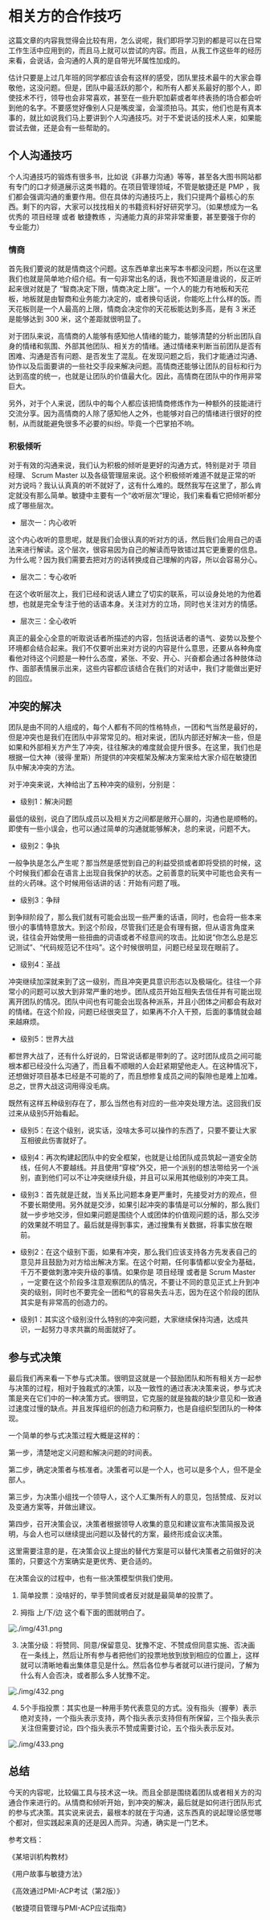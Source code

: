 # 相关方的合作技巧

这篇文章的内容我觉得会比较有用，怎么说呢，我们即将学习到的都是可以在日常工作生活中应用到的，而且马上就可以尝试的内容。而且，从我工作这些年的经历来看，会说话，会沟通的人真的是自带光环属性加成的。

估计只要是上过几年班的同学都应该会有这样的感受，团队里技术最牛的大家会尊敬他，这没问题。但是，团队中最活跃的那个，和所有人都关系最好的那个人，即使技术不行，领导也会非常喜欢，甚至在一些升职加薪或者年终表扬的场合都会听到他的名字。不要感觉好像别人只是嘴皮溜，会溜须拍马。其实，他们也是有真本事的，就比如说我们马上要讲到个人沟通技巧。对于不爱说话的技术人来，如果能尝试去做，还是会有一些帮助的。

## 个人沟通技巧

个人沟通技巧的锻炼有很多书，比如说《非暴力沟通》等等，甚至各大图书网站都有专门的口才频道展示这类书籍的。在项目管理领域，不管是敏捷还是 PMP ，我们都会强调沟通的重要作用。但在具体的沟通技巧上，我们只提两个最核心的东西。剩下的内容，大家可以找找相关的书籍资料好好研究学习。（如果想成为一名优秀的 项目经理 或者 敏捷教练 ，沟通能力真的非常非常重要，甚至要强于你的专业能力）

### 情商

首先我们要说的就是情商这个问题。这东西单拿出来写本书都没问题，所以在这里我们也就是简单地介绍介绍。有一句非常出名的话，我也不知道是谁说的，反正听起来很对就是了 “智商决定下限，情商决定上限”。一个人的能力有地板和天花板，地板就是由智商和业务能力决定的，或者换句话说，你能吃上什么样的饭。而天花板则是一个人最高的上限，情商会决定你的天花板能达到多高，是有 3 米还是能够达到 300 米，这个差距就很明显了。

对于团队来说，高情商的人能够有感知他人情绪的能力，能够清楚的分析出团队自身的情绪和氛围、外部其他团队、相关方的情绪。通过情绪来判断当前团队是否有困难、沟通是否有问题、是否发生了混乱。在发现问题之后，我们才能通过沟通、协作以及后面要讲的一些社交手段来解决问题。高情商还能够让团队的目标和行为达到高度的统一，也就是让团队的价值最大化。因此，高情商在团队中的作用非常巨大。

另外，对于个人来说，团队中的每个人都应该把情商修炼作为一种额外的技能进行交流分享。因为高情商的人除了感知他人之外，也能够对自己的情绪进行很好的控制，从而就能避免很多不必要的纠纷。毕竟一个巴掌拍不响。

### 积极倾听

对于有效的沟通来说，我们认为积极的倾听是更好的沟通方式，特别是对于 项目经理、 Scrum Master 以及各级管理层来说。这个积极倾听难道不就是正常的听对方说吗？我认认真真的听不就好了，这有什么难的。既然我写在这里了，那么肯定就没有那么简单。敏捷中主要有一个“收听层次”理论，我们来看看它把倾听都分成了哪些层次。

- 层次一：内心收听

这个内心收听的意思呢，就是我们会很认真的听对方的话，然后我们会用自己的语法来进行解读。这个层次，很容易因为自己的解读而导致错过其它更重要的信息。为什么呢？因为我们需要去把对方的话转换成自己理解的内容，所以会容易分心。

- 层次二：专心收听

在这个收听层次上，我们已经和说话人建立了切实的联系，可以设身处地的为他着想，也就是完全专注于他的话语本身。关注对方的立场，同时也关注对方的情感。

- 层次三：全心收听

真正的最全心全意的听取说话者所描述的内容，包括说话者的语气、姿势以及整个环境都会结合起来。我们不仅要听出来对方说的内容是什么意思，还要从各种角度看他对待这个问题是一种什么态度，紧张、不安、开心、兴奋都会通过各种肢体动作、面部表情展示出来，这些内容都应该结合在我们的对话中，我们才能做出更好的回应。

## 冲突的解决

团队是由不同的人组成的，每个人都有不同的性格特点，一团和气当然是最好的，但是冲突也是我们在团队中非常常见的。相对来说，团队内部还好解决一些，但是如果和外部相关方产生了冲突，往往解决的难度就会提升很多。在这里，我们也是根据一位大神（彼得·里斯）所提供的冲突框架及解决方案来给大家介绍在敏捷团队中解决冲突的方法。

对于冲突来说，大神给出了五种冲突的级别，分别是：

- 级别1：解决问题

最低的级别，说白了团队成员以及相关方之间都是敞开心扉的，沟通也是顺畅的。即使有一些小误会，也可以通过简单的沟通就能够解决，总的来说，问题不大。

- 级别2：争执

一般争执是怎么产生呢？那当然是感觉到自己的利益受损或者即将受损的时候，这个时候我们都会在语言上出现自我保护的状态。之前善意的玩笑中可能也会夹有一丝的火药味。这个时候用俗话讲的话：开始有问题了哦。

- 级别3：争辩

到争辩阶段了，那么我们就有可能会出现一些严重的话语，同时，也会将一些本来很小的事情特意放大。到这个阶段，尽管我们还是会有理有据，但从语言角度来说，往往会开始使用一些扭曲的词语或者不经意间的攻击。比如说“你怎么总是忘记测试”、“代码规范记不住吗”。这个时候很明显，问题已经呈现在眼前了。

- 级别4：圣战

冲突继续加深就来到了这一级别，而且冲突更具意识形态以及极端化。往往一个非常小的问题可以放大到非常严重的地步。团队成员开始互相失去信任并有可能出现离开团队的情况。团队中间也有可能会出现各种派系，并且小团体之间都会有敌对的情绪。在这个阶段，问题已经很突显了，如果再不介入干预，后面的事情就会越来越麻烦。

- 级别5：世界大战

都世界大战了，还有什么好说的，日常说话都是带刺的了。这时团队成员之间可能根本都已经没什么沟通了，而且看不顺眼的人会赶紧期望他走人。在这种情况下，还想做好项目基本已经是不可能的了，而且想修复成员之间的裂隙也是难上加难。总之，世界大战这词用得没毛病。

既然有这样五种级别存在了，那么当然也有对应的一些冲突处理方法。这回我们反过来从级别5开始看起。

- 级别5：在这个级别，说实话，没啥太多可以操作的东西了，只要不要让大家互相彼此伤害就好了。

- 级别4：再次构建起团队中的安全框架，也就是让给团队成员筑起一道安全防线，任何人不要越线。并且使用“穿梭”外交，把一个派别的想法带给另一个派别，直到他们可以不让冲突继续升级，并且可以采用其他级别的冲突工具。

- 级别3：首先就是迁就，当关系比问题本身更严重时，先接受对方的观点，但不要长期使用。另外就是交涉，如果引起冲突的事情是可以分解的，那么我们就一步步地交涉，但如果问题是围绕个人或团体的价值观问题的话，那么交涉的效果就不明显了。最后就是得到事实，通过搜集有关数据，将事实放在眼前。

- 级别2：在这个级别下面，如果有冲突，那么我们应该支持各方先发表自己的意见并且鼓励为对方给出解决方案。在这个时期，任何事情都以安全为基础，千万不要做刺激冲突升级的事情。如果你是 项目经理 或者是 Scrum Master ，一定要在这个阶段多注意观察团队的情况，不要让不同的意见正式上升到冲突的级别，同时也不要完全一团和气的容易失去斗志，因为在这个阶段的团队其实是有非常高的创造力的。

- 级别1：其实这个级别没什么特别的冲突问题，大家继续保持沟通，达成共识，一起努力寻求共赢的局面就好了。

## 参与式决策

最后我们再来看一下参与式决策。很明显这就是一个鼓励团队和所有相关方一起参与决策的过程，相对于独裁式的决策，以及一致性的通过表决决策来说，参与式决策是夹在它们中的一种决策方式。很明显，它克服的就是独裁的缺少意见和一致通过速度过慢的缺点。并且发挥组织的创造力和洞察力，也是自组织型团队的一种体现。

一个简单的参与式决策过程大概是这样的：

第一步，清楚地定义问题和解决问题的时间表。

第二步，确定决策者与核准者。决策者可以是一个人，也可以是多个人，但不是全部人。

第三步，为决策小组找一个领导人，这个人汇集所有人的意见，包括赞成、反对以及变通方案等，并做出建议。

第四步，召开决策会议，决策者根据领导人收集的意见和建议宣布决策简报及说明，与会人也可以继续提出问题以及替代的方案，最终形成会议决策。

这里需要注意的是，在决策会议上提出的替代方案是可以替代决策者之前做好的决策的，只要这个方案确实是更优秀、更合适的。

在决策会议的过程中，也有一些决策模型供我们使用。

1. 简单投票：没啥好的，举手赞同或者反对就是最简单的投票了。

2. 拇指 上/下/边 这个看下面的图就明白了。

![./img/431.png](./img/431.png)

3. 决策分级：将赞同、同意/保留意见、犹豫不定、不赞成但同意实施、否决画在一条线上，然后让所有参与者把他们的投票地放到放到相应的位置上，这样就可以清晰地看出集体意见是什么。然后各位参与者就可以进行提问，了解为什么有人会否决，或者那么多人犹豫不定。

![./img/432.png](./img/432.png)

4. 5个手指投票：其实也是一种用手势代表意见的方式。没有指头（握拳）表示绝对支持，一个指头表示支持，两个指头表示支持但有所保留，三个指头表示关注但需要讨论，四个指头表示不赞成需要讨论，五个指头表示反对。

![./img/433.png](./img/433.png)

## 总结

今天的内容呢，比较偏工具与技术这一块。而且全部是围绕着团队或者相关方的沟通合作来进行的。从情商和倾听开始，到冲突的解决，最后就是如何进行团队形式的参与式决策。其实说来说去，最根本的就在于沟通，这东西真的说起理论感觉哪个都对，但实践起来真的还是因人而异。沟通，确实是一门艺术。

参考文档：

《某培训机构教材》

《用户故事与敏捷方法》

《高效通过PMI-ACP考试（第2版）》

《敏捷项目管理与PMI-ACP应试指南》